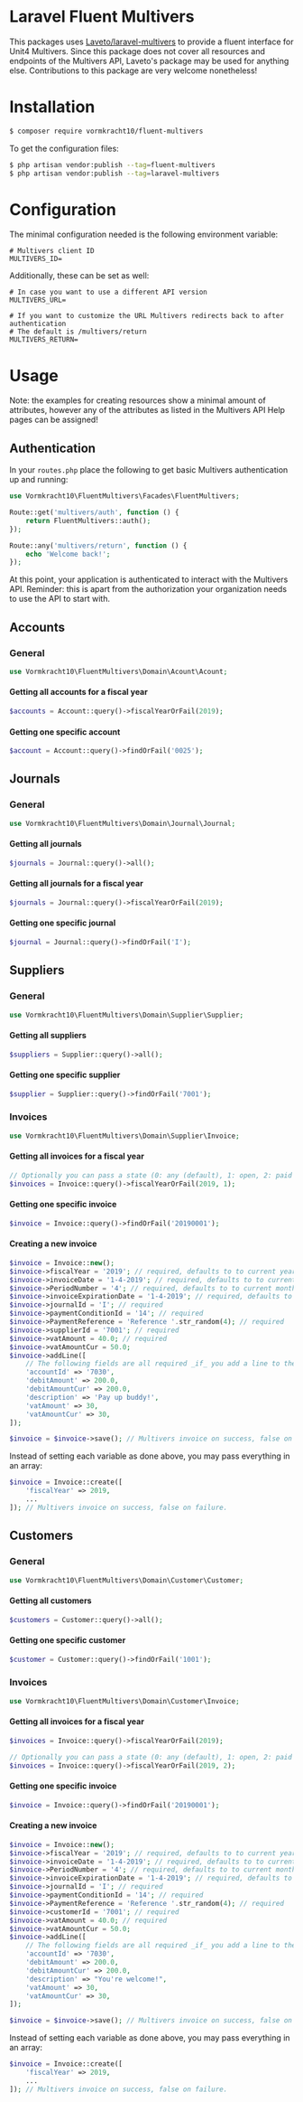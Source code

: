 # Laravel Fluent Multivers

This packages uses [Laveto/laravel-multivers](https://github.com/laveto/laravel-multivers) to provide a fluent interface for Unit4 Multivers.
Since this package does not cover all resources and endpoints of the Multivers API, Laveto's package may be used for anything else. Contributions to this package are very welcome nonetheless!

# Installation

```bash
$ composer require vormkracht10/fluent-multivers
```

To get the configuration files:

```bash
$ php artisan vendor:publish --tag=fluent-multivers
$ php artisan vendor:publish --tag=laravel-multivers
```

# Configuration

The minimal configuration needed is the following environment variable:

```
# Multivers client ID
MULTIVERS_ID=
```

Additionally, these can be set as well:

```
# In case you want to use a different API version
MULTIVERS_URL=

# If you want to customize the URL Multivers redirects back to after authentication
# The default is /multivers/return
MULTIVERS_RETURN=
```

# Usage

Note: the examples for creating resources show a minimal amount of attributes, however any of the attributes as listed in the Multivers API Help pages can be assigned!

## Authentication

In your `routes.php` place the following to get basic Multivers authentication up and running:

```php
use Vormkracht10\FluentMultivers\Facades\FluentMultivers;

Route::get('multivers/auth', function () {
    return FluentMultivers::auth();
});

Route::any('multivers/return', function () {
    echo 'Welcome back!';
});
```

At this point, your application is authenticated to interact with the Multivers API. Reminder: this is apart from the authorization your organization needs to use the API to start with.

## Accounts

### General

```php
use Vormkracht10\FluentMultivers\Domain\Acount\Acount;
```

#### Getting all accounts for a fiscal year

```php
$accounts = Account::query()->fiscalYearOrFail(2019);
```

#### Getting one specific account

```php
$account = Account::query()->findOrFail('0025');
```

## Journals

### General

```php
use Vormkracht10\FluentMultivers\Domain\Journal\Journal;
```

#### Getting all journals

```php
$journals = Journal::query()->all();
```

#### Getting all journals for a fiscal year

```php
$journals = Journal::query()->fiscalYearOrFail(2019);
```

#### Getting one specific journal

```php
$journal = Journal::query()->findOrFail('I');
```

## Suppliers

### General

```php
use Vormkracht10\FluentMultivers\Domain\Supplier\Supplier;
```

#### Getting all suppliers

```php
$suppliers = Supplier::query()->all();
```

#### Getting one specific supplier

```php
$supplier = Supplier::query()->findOrFail('7001');
```

### Invoices

```php
use Vormkracht10\FluentMultivers\Domain\Supplier\Invoice;
```

#### Getting all invoices for a fiscal year

```php
// Optionally you can pass a state (0: any (default), 1: open, 2: paid in full)
$invoices = Invoice::query()->fiscalYearOrFail(2019, 1);
```

#### Getting one specific invoice

```php
$invoice = Invoice::query()->findOrFail('20190001');
```

#### Creating a new invoice

```php
$invoice = Invoice::new();
$invoice->fiscalYear = '2019'; // required, defaults to to current year
$invoice->invoiceDate = '1-4-2019'; // required, defaults to to current date
$invoice->PeriodNumber = '4'; // required, defaults to to current month
$invoice->invoiceExpirationDate = '1-4-2019'; // required, defaults to current date
$invoice->journalId = 'I'; // required
$invoice->paymentConditionId = '14'; // required
$invoice->PaymentReference = 'Reference '.str_random(4); // required
$invoice->supplierId = '7001'; // required
$invoice->vatAmount = 40.0; // required
$invoice->vatAmountCur = 50.0;
$invoice->addLine([
    // The following fields are all required _if_ you add a line to the invoice
    'accountId' => '7030',
    'debitAmount' => 200.0,
    'debitAmountCur' => 200.0,
    'description' => 'Pay up buddy!',
    'vatAmount' => 30,
    'vatAmountCur' => 30,
]);

$invoice = $invoice->save(); // Multivers invoice on success, false on failure.
```

Instead of setting each variable as done above, you may pass everything in an array:

```php
$invoice = Invoice::create([
    'fiscalYear' => 2019,
    ...
]); // Multivers invoice on success, false on failure.
```

## Customers

### General

```php
use Vormkracht10\FluentMultivers\Domain\Customer\Customer;
```

#### Getting all customers

```php
$customers = Customer::query()->all();
```

#### Getting one specific customer

```php
$customer = Customer::query()->findOrFail('1001');
```

### Invoices

```php
use Vormkracht10\FluentMultivers\Domain\Customer\Invoice;
```

#### Getting all invoices for a fiscal year

```php
$invoices = Invoice::query()->fiscalYearOrFail(2019);

// Optionally you can pass a state (0: any (default), 1: open, 2: paid in full)
$invoices = Invoice::query()->fiscalYearOrFail(2019, 2);
```

#### Getting one specific invoice

```php
$invoice = Invoice::query()->findOrFail('20190001');
```

#### Creating a new invoice

```php
$invoice = Invoice::new();
$invoice->fiscalYear = '2019'; // required, defaults to to current year
$invoice->invoiceDate = '1-4-2019'; // required, defaults to to current date
$invoice->PeriodNumber = '4'; // required, defaults to to current month
$invoice->invoiceExpirationDate = '1-4-2019'; // required, defaults to current date
$invoice->journalId = 'I'; // required
$invoice->paymentConditionId = '14'; // required
$invoice->PaymentReference = 'Reference '.str_random(4); // required
$invoice->customerId = '7001'; // required
$invoice->vatAmount = 40.0; // required
$invoice->vatAmountCur = 50.0;
$invoice->addLine([
    // The following fields are all required _if_ you add a line to the invoice
    'accountId' => '7030',
    'debitAmount' => 200.0,
    'debitAmountCur' => 200.0,
    'description' => "You're welcome!",
    'vatAmount' => 30,
    'vatAmountCur' => 30,
]);

$invoice = $invoice->save(); // Multivers invoice on success, false on failure.
```

Instead of setting each variable as done above, you may pass everything in an array:

```php
$invoice = Invoice::create([
    'fiscalYear' => 2019,
    ...
]); // Multivers invoice on success, false on failure.
```

